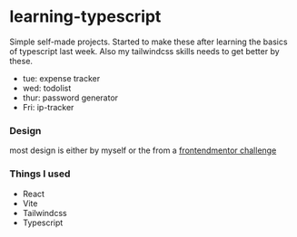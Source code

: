 # learning-typescript
Simple self-made projects. Started to make these after learning the basics of typescript last week.
Also my tailwindcss skills needs to get better by these.

- tue: expense tracker
- wed: todolist
- thur: password generator
- Fri: ip-tracker
  
### Design
most design is either by myself or the from a [frontendmentor challenge](https://www.frontendmentor.io/challenges)

### Things I used
- React
- Vite
- Tailwindcss
- Typescript

